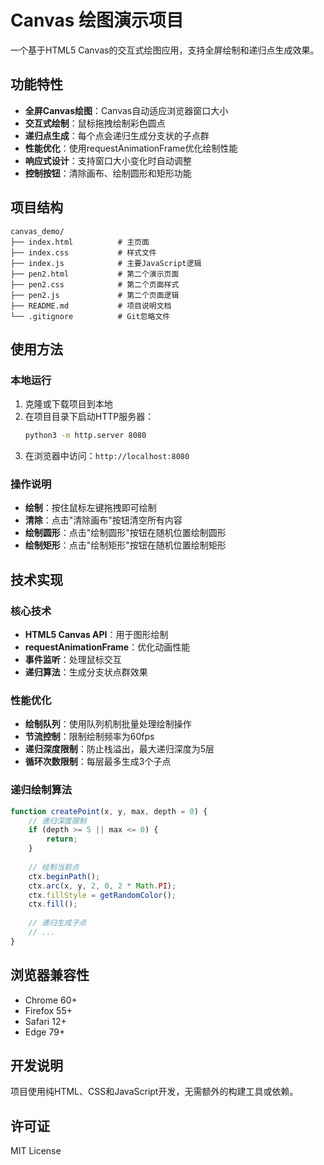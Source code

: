 # Canvas 绘图演示项目

一个基于HTML5 Canvas的交互式绘图应用，支持全屏绘制和递归点生成效果。

## 功能特性

- **全屏Canvas绘图**：Canvas自动适应浏览器窗口大小
- **交互式绘制**：鼠标拖拽绘制彩色圆点
- **递归点生成**：每个点会递归生成分支状的子点群
- **性能优化**：使用requestAnimationFrame优化绘制性能
- **响应式设计**：支持窗口大小变化时自动调整
- **控制按钮**：清除画布、绘制圆形和矩形功能

## 项目结构

```
canvas_demo/
├── index.html          # 主页面
├── index.css           # 样式文件
├── index.js            # 主要JavaScript逻辑
├── pen2.html           # 第二个演示页面
├── pen2.css            # 第二个页面样式
├── pen2.js             # 第二个页面逻辑
├── README.md           # 项目说明文档
└── .gitignore          # Git忽略文件
```

## 使用方法

### 本地运行

1. 克隆或下载项目到本地
2. 在项目目录下启动HTTP服务器：
   ```bash
   python3 -m http.server 8080
   ```
3. 在浏览器中访问：`http://localhost:8080`

### 操作说明

- **绘制**：按住鼠标左键拖拽即可绘制
- **清除**：点击"清除画布"按钮清空所有内容
- **绘制圆形**：点击"绘制圆形"按钮在随机位置绘制圆形
- **绘制矩形**：点击"绘制矩形"按钮在随机位置绘制矩形

## 技术实现

### 核心技术

- **HTML5 Canvas API**：用于图形绘制
- **requestAnimationFrame**：优化动画性能
- **事件监听**：处理鼠标交互
- **递归算法**：生成分支状点群效果

### 性能优化

- **绘制队列**：使用队列机制批量处理绘制操作
- **节流控制**：限制绘制频率为60fps
- **递归深度限制**：防止栈溢出，最大递归深度为5层
- **循环次数限制**：每层最多生成3个子点

### 递归绘制算法

```javascript
function createPoint(x, y, max, depth = 0) {
    // 递归深度限制
    if (depth >= 5 || max <= 0) {
        return;
    }
    
    // 绘制当前点
    ctx.beginPath();
    ctx.arc(x, y, 2, 0, 2 * Math.PI);
    ctx.fillStyle = getRandomColor();
    ctx.fill();
    
    // 递归生成子点
    // ...
}
```

## 浏览器兼容性

- Chrome 60+
- Firefox 55+
- Safari 12+
- Edge 79+

## 开发说明

项目使用纯HTML、CSS和JavaScript开发，无需额外的构建工具或依赖。

## 许可证

MIT License